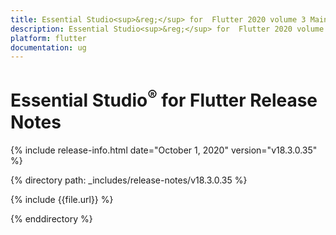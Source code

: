 ```yaml
---
title: Essential Studio<sup>&reg;</sup> for  Flutter 2020 volume 3 Main Release Notes 
description: Essential Studio<sup>&reg;</sup> for  Flutter 2020 volume 3 Main Release Notes  
platform: flutter
documentation: ug
---
```


# Essential Studio<sup>&reg;</sup> for Flutter Release Notes  

{% include release-info.html date="October 1, 2020" version="v18.3.0.35" %} 


{% directory path: _includes/release-notes/v18.3.0.35 %}

{% include {{file.url}} %}

{% enddirectory %}